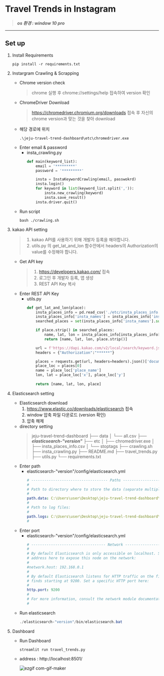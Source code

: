 # Travel Trends in Instagram
> ***os 환경 : window 10 pro***
---
## Set up
1. Install Requirements
    ```dotnetcli
    pip install -r requirements.txt
    ```
2. Instargram Crawling & Scrapping
    - Chrome version check
        > chrome 실행 후 chrome://settings/help 접속하여 version 확인
    - ChromeDriver Download
        > https://chromedriver.chromium.org/downloads 접속 후 자신의 chrome version과 맞는 것을 찾아 download
    - 해당 경로에 위치
        ```dotnetcli
        .\jeju-travel-trend-dashboard\etc\chromedriver.exe
        ```
    - Enter email & password
        - insta_crawling.py
            ```python
            def main(keyword_list):
                email = '*********'
                password = '*********'
            
                insta = InstaKeywordCrawling(email, passwokrd)
                insta.login()
                for keyword in list(keyword_list.split(',')):
                    insta.new_crawling(keyword)
                    insta.save_result()
                insta.driver.quit()
            ```
    - Run script
        ```dotnetcli
        bash ./crawling.sh
        ```

3. kakao API setting
    > 1. kakao API를 사용하기 위해 개발자 등록을 해야합니다.
    > 2. utils.py 의 get_lat_and_lon 함수안에서 headers의 Authorization의 value를 수정해야 합니다.
    - Get API key
        > 1. https://developers.kakao.com/ 접속
        > 2. 로그인 후 개발자 등록, 앱 생성
        > 3. REST API Key 복사
    - Enter REST API Key
        - utils.py
            ```python
            def get_lat_and_lon(place):
                insta_places_info = pd.read_csv('./etc/insta_places_info.csv')
                insta_places_info['insta_names'] = insta_places_info['insta_names'].apply(lambda x:list(map(lambda x:re.sub(r"[']", "", x).strip(), x[1:-1].split(','))))
                searched_places = set(insta_places_info['insta_names'].sum())
            
                if place.strip() in searched_places:
                    name, lat, lon = insta_places_info[insta_places_info['insta_names'].apply(lambda x:place.strip() in x)][['name', 'lat', 'lon']].iloc[0]
                    return [name, lat, lon, place.strip()]
            
                url = f'https://dapi.kakao.com/v2/local/search/keyword.json?query=제주도 {place}'
                headers = {"Authorization":"******"}
            
                places = requests.get(url, headers=headers).json()['documents']
                place_loc = places[0]
                name = place_loc['place_name']
                lon, lat = place_loc['x'], place_loc['y']
                
                return [name, lat, lon, place]
            ```
4. Elasticsearch setting
    - Elasticsearch download
        1. https://www.elastic.co/downloads/elasticsearch 접속
        2. window 압축 파일 다운로드 (version 확인)
        3. 압축 해제
    - directory setting
        > jeju-travel-trend-dashboard
        > ├── data
        > │   └── all.csv
        > ├── ***elasticsearch-"version"***
        > ├── etc
        > │   ├── chromedriver.exe
        > │   ├── insta_places_info.csv
        > │   └── stoptags
        > ├── crawling.sh
        > ├── insta_crawling.py
        > ├── README.md
        > ├── travel_trends.py
        > ├── utils.py
        > └── requirements.txt
    - Enter path
        - elasticsearch-"version"/config/elasticsearch.yml
            ```yaml
            # ----------------------------------- Paths ------------------------------------
            #
            # Path to directory where to store the data (separate multiple locations by comma):
            #
            path.data: C:\Users\user\Desktop\jeju-travel-trend-dashboard\elasticsearch-"version"\logs\data
            #
            # Path to log files:
            #
            path.logs: C:\Users\user\Desktop\jeju-travel-trend-dashboard\elasticsearch-"version"\logs
            #
            ```
    - Enter port
        - elasticsearch-"version"/config/elasticsearch.yml
            ```yaml
            # ---------------------------------- Network -----------------------------------
            #
            # By default Elasticsearch is only accessible on localhost. Set a different
            # address here to expose this node on the network:
            #
            #network.host: 192.168.0.1
            #
            # By default Elasticsearch listens for HTTP traffic on the first free port it
            # finds starting at 9200. Set a specific HTTP port here:
            #
            http.port: 9200
            #
            # For more information, consult the network module documentation.
            #
            ```
    - Run elasticsearch
        ```powershell
        ./elasticsearch-"version"/bin/elasticsearch.bat
        ```
1. Dashboard
    - Run Dashboard
        ```dotnetcli
        streamlit run travel_trends.py
        ```
    - address : http://localhost:8501/

        ![ezgif com-gif-maker](https://user-images.githubusercontent.com/51353039/130311572-e945b4a9-b476-4f27-b492-a238ec5f0295.gif)
    
